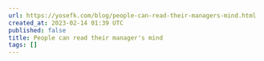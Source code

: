 ```yaml
---
url: https://yosefk.com/blog/people-can-read-their-managers-mind.html
created_at: 2023-02-14 01:39 UTC
published: false
title: People can read their manager's mind
tags: []
---
```



